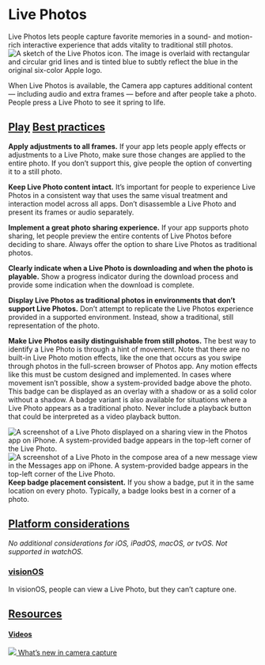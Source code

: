 Live Photos
===========

Live Photos lets people capture favorite memories in a sound- and motion-rich interactive experience that adds vitality to traditional still photos.![A sketch of the Live Photos icon. The image is overlaid with rectangular and circular grid lines and is tinted blue to subtly reflect the blue in the original six-color Apple logo.](https://docs-assets.developer.apple.com/published/dc6a4a0eb43d1336511cf15379c03a04/technologies-Live-Photos-intro@2x.png)

When Live Photos is available, the Camera app captures additional content — including audio and extra frames — before and after people take a photo. People press a Live Photo to see it spring to life.

 [Play](#) 
[Best practices](/design/human-interface-guidelines/live-photos#Best-practices)
-------------------------------------------------------------------------------

**Apply adjustments to all frames.** If your app lets people apply effects or adjustments to a Live Photo, make sure those changes are applied to the entire photo. If you don’t support this, give people the option of converting it to a still photo.

**Keep Live Photo content intact.** It’s important for people to experience Live Photos in a consistent way that uses the same visual treatment and interaction model across all apps. Don’t disassemble a Live Photo and present its frames or audio separately.

**Implement a great photo sharing experience.** If your app supports photo sharing, let people preview the entire contents of Live Photos before deciding to share. Always offer the option to share Live Photos as traditional photos.

**Clearly indicate when a Live Photo is downloading and when the photo is playable.** Show a progress indicator during the download process and provide some indication when the download is complete.

**Display Live Photos as traditional photos in environments that don’t support Live Photos.** Don’t attempt to replicate the Live Photos experience provided in a supported environment. Instead, show a traditional, still representation of the photo.

**Make Live Photos easily distinguishable from still photos.** The best way to identify a Live Photo is through a hint of movement. Note that there are no built-in Live Photo motion effects, like the one that occurs as you swipe through photos in the full-screen browser of Photos app. Any motion effects like this must be custom designed and implemented. In cases where movement isn’t possible, show a system-provided badge above the photo. This badge can be displayed as an overlay with a shadow or as a solid color without a shadow. A badge variant is also available for situations where a Live Photo appears as a traditional photo. Never include a playback button that could be interpreted as a video playback button.

![A screenshot of a Live Photo displayed on a sharing view in the Photos app on iPhone. A system-provided badge appears in the top-left corner of the Live Photo.](https://docs-assets.developer.apple.com/published/82f0fb634209b1a6243bb41e22669501/live-badge-a@2x.png)![A screenshot of a Live Photo in the compose area of a new message view in the Messages app on iPhone. A system-provided badge appears in the top-left corner of the Live Photo.](https://docs-assets.developer.apple.com/published/70563467e835a0064679a2fc07896499/live-badge-b@2x.png)**Keep badge placement consistent.** If you show a badge, put it in the same location on every photo. Typically, a badge looks best in a corner of a photo.

[Platform considerations](/design/human-interface-guidelines/live-photos#Platform-considerations)
-------------------------------------------------------------------------------------------------

*No additional considerations for iOS, iPadOS, macOS, or tvOS. Not supported in watchOS.*

### [visionOS](/design/human-interface-guidelines/live-photos#visionOS)

In visionOS, people can view a Live Photo, but they can’t capture one.

[Resources](/design/human-interface-guidelines/live-photos#Resources)
---------------------------------------------------------------------

#### [Videos](/design/human-interface-guidelines/live-photos#Videos)

[![](https://devimages-cdn.apple.com/wwdc-services/images/119/80B5C413-F0CF-44C1-9EE1-7BBC8C8978F0/4937_wide_250x141_1x.jpg) What’s new in camera capture](https://developer.apple.com/videos/play/wwdc2021/10047) 

